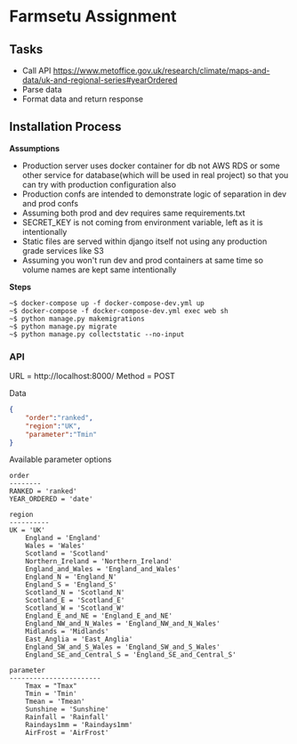 # Farmsetu Assignment

## Tasks
- Call API https://www.metoffice.gov.uk/research/climate/maps-and-data/uk-and-regional-series#yearOrdered
- Parse data
- Format data and return response


## Installation Process 

**Assumptions**
- Production server uses docker container for db not AWS RDS or
  some other service for database(which will be used in real project) so that you can try with production configuration also
- Production confs are intended to demonstrate logic of separation
  in dev and prod confs
- Assuming both prod and dev requires same requirements.txt
- SECRET_KEY is not coming from environment variable, left as it is intentionally
- Static files are served within django itself not using any production grade services like S3
- Assuming you won't run dev and prod containers at same time so volume names
  are kept same intentionally


**Steps**

```shell
~$ docker-compose up -f docker-compose-dev.yml up
~$ docker-compose -f docker-compose-dev.yml exec web sh
~$ python manage.py makemigrations
~$ python manage.py migrate
~$ python manage.py collectstatic --no-input

```

### API
URL = http://localhost:8000/
Method = POST

Data

```json
{
    "order":"ranked",
    "region":"UK",
    "parameter":"Tmin"
}
```
Available parameter options
```
order
--------
RANKED = 'ranked'
YEAR_ORDERED = 'date'

region
----------
UK = 'UK'
    England = 'England'
    Wales = 'Wales'
    Scotland = 'Scotland'
    Northern_Ireland = 'Northern_Ireland'
    England_and_Wales = 'England_and_Wales'
    England_N = 'England_N'
    England_S = 'England_S'
    Scotland_N = 'Scotland_N'
    Scotland_E = 'Scotland_E'
    Scotland_W = 'Scotland_W'
    England_E_and_NE = 'England_E_and_NE'
    England_NW_and_N_Wales = 'England_NW_and_N_Wales'
    Midlands = 'Midlands'
    East_Anglia = 'East_Anglia'
    England_SW_and_S_Wales = 'England_SW_and_S_Wales'
    England_SE_and_Central_S = 'England_SE_and_Central_S'

parameter
-----------------------
    Tmax = "Tmax"
    Tmin = 'Tmin'
    Tmean = 'Tmean'
    Sunshine = 'Sunshine'
    Rainfall = 'Rainfall'
    Raindays1mm = 'Raindays1mm'
    AirFrost = 'AirFrost'
 
```